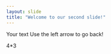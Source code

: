 ```yaml
---
layout: slide
title: "Welcome to our second slide!"
---
```

Your text
Use the left arrow to go back!

4*3
